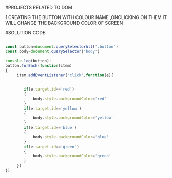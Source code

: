 #PROJECTS RELATED TO DOM

1.CREATING THE BUTTON  WITH COLOUR NAME ,ONCLICKING ON THEM IT WILL CHANGE THE BACKGROUND COLOR OF SCREEN

#SOLUTION CODE:
```javascript

const button=document.querySelectorAll('.button')
const body=document.querySelector('body')

console.log(button);
button.forEach(function(item)
{
     item.addEventListener('click',function(e){

    
        if(e.target.id=='red')
        {
            body.style.backgroundColor='red'
        }
        if(e.target.id=='yellow')
        {
            body.style.backgroundColor='yellow'
        }
        if(e.target.id=='blue')
        {
            body.style.backgroundColor='blue'
        }
        if(e.target.id=='green')
        {
            body.style.backgroundColor='green'
        }
     })
})
```

